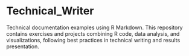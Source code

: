 # Technical_Writer
Technical documentation examples using R Markdown. This repository contains exercises and projects combining R code, data analysis, and visualizations, following best practices in technical writing and results presentation.
